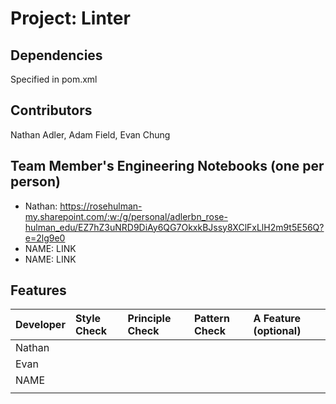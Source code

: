 # Project: Linter

## Dependencies
Specified in pom.xml

## Contributors
Nathan Adler, Adam Field, Evan Chung

## Team Member's Engineering Notebooks (one per person)
- Nathan: https://rosehulman-my.sharepoint.com/:w:/g/personal/adlerbn_rose-hulman_edu/EZ7hZ3uNRD9DiAy6QG7OkxkBJssy8XClFxLlH2m9t5E56Q?e=2lg9e0
- NAME: LINK
- NAME: LINK

## Features


| Developer | Style Check | Principle Check | Pattern Check | A Feature (optional) |
|:----------|:------------|:----------------|:--------------|:---------------------|
| Nathan    |             |                 |               |                      |
| Evan      |             |                 |               |                      |
| NAME      |             |                 |               |                      |
|           |             |                 |               |                      |
